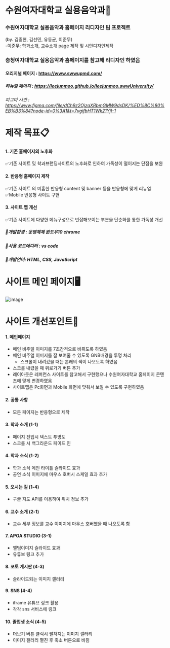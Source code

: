 # 수원여자대학교 실용음악과🎤

### 수원여자대학교 실용음악과 홈페이지 리디자인 팀 프로젝트
(by. 김중현, 김선민, 유동균, 이준무)    
-이준무: 학과소개, 교수소개 page 제작 및 시안디자인제작

### 충청여자대학교 실용음악과 홈페이지를 참고해 리디자인 하였음
#### 오리지널 페이지 : https://www.swwupmd.com/
##### 리뉴얼 페이지 : https://leejunmoo.github.io/leejunmoo.swwUniversity/
###### 피그마 시안 : https://www.figma.com/file/dCh9z2OjzaXRbmGMW9dsDK/%ED%8C%80%EB%B3%84?node-id=0%3A1&t=7vgifbHT1Wk21YjI-1

# 제작 목표📋
#### 1. 기존 홈페이지의 노후화<br>
   ✅기존 사이트 및 학과브랜딩사이트의 노후화로 인하여 가독성이 떨어지는 단점을 보완
#### 2. 반응형 홈페이지 제작
   ✅기존 사이트 의 미흡한 반응형 content 및 banner 등을 반응형에 맞게 리뉴얼<br>
   ✅Mobile 반응형 사이트 구현
#### 3. 사이트 맵 개선
   ✅기존 사이트에 다양한 메뉴구성으로 번잡해보이는 부분을 단순화를 통한 가독성 개선
   
 
##### 📌개발환경 : 운영체제 윈도우10 chrome
##### 📌사용 코드에디터 : vs code
##### 📌개발언어: HTML, CSS, JavaScript 
 
# 사이트 메인 페이지🖥
   ![image](https://user-images.githubusercontent.com/113665599/203459711-524f011e-c9f1-47b0-822c-e599459ce693.png)


# 사이트 개선포인트🔎
#### 1. 메인페이지
 + 메인 비주얼 이미지를 7초간격으로 바뀌도록 하였음
 + 메인 비주얼 이미지를 잘 보여줄 수 있도록 GNB배경을 투명 처리
    + 스크롤이 내려갔을 때는 본래의 색이 나오도록 하였음
 + 스크롤 내렸을 때 위로가기 버튼 추가
 + 레이아웃은 레퍼런스 사이트를 참고해서 구현했으나 수원여자대학교 홈페이지 콘텐츠에 맞게 변경하였음
 + 사이트맵은 Pc화면과 Mobile 화면에 맞춰서 보일 수 있도록 구현하였음
 
#### 2. 공통 사항
  + 모든 페이지는 반응형으로 제작
  
#### 3. 학과 소개 (1-1)
  + 페이지 진입시 텍스트 투명도
  + 스크롤 시 백그라운드 페이드 인
  
#### 4. 학과 소식 (1-2)
  + 학과 소식 메인 타이틀 슬라이드 효과
  + 공연 소식 이미지에 마우스 호버시 스케일 효과 추가
  
#### 5. 오시는 길 (1-4)
  + 구글 지도 API를 이용하여 위치 정보 추가

#### 6. 교수 소개 (2-1)
  + 교수 세부 정보를 교수 이미지에 마우스 호버했을 때 나오도록 함

#### 7. APOA STUDIO (3-1)
  + 앨범이미지 슬라이드 효과
  + 유튜브 링크 추가
  
#### 8. 포토 게시판 (4-3)
  + 슬라이드되는 이미지 갤러리

#### 9. SNS (4-4)
  + iframe 유튜브 링크 활용
  + 각각 sns 서비스에 링크

#### 10. 졸업생 소식 (4-5)
  + 더보기 버튼 클릭시 펼처지는 이미지 갤러리
  + 이미지 갤러리 펼친 후 축소 버튼으로 바뀜
